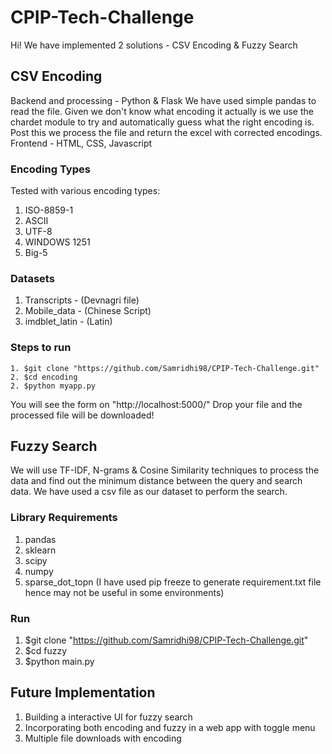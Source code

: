# CPIP-Tech-Challenge
Hi! We have implemented 2 solutions - CSV Encoding & Fuzzy Search

## CSV Encoding
  Backend and processing - Python & Flask
    We have used simple pandas to read the file. Given we don't know what encoding it actually is we use the chardet module to try and automatically guess what the right encoding is. Post this we process the file and return the excel with corrected encodings.
  Frontend - HTML, CSS, Javascript
  
  ### Encoding Types
  Tested with various encoding types:
  1. ISO-8859-1
  2. ASCII
  3. UTF-8
  4. WINDOWS 1251
  5. Big-5
  
  ### Datasets
  1. Transcripts - (Devnagri file)
  2. Mobile_data - (Chinese Script)
  3. imdblet_latin - (Latin)

  ### Steps to run 
    1. $git clone "https://github.com/Samridhi98/CPIP-Tech-Challenge.git"
    2. $cd encoding
    2. $python myapp.py
  
  You will see the form on "http://localhost:5000/"
  Drop your file and the processed file will be downloaded!
  
## Fuzzy Search
  We will use TF-IDF, N-grams & Cosine Similarity techniques to process the data and find out the minimum distance between the query and search data.
  We have used a csv file as our dataset to perform the search.
  
### Library Requirements
  1. pandas
  2. sklearn
  3. scipy
  4. numpy
  5. sparse_dot_topn
  (I have used pip freeze to generate requirement.txt file hence may not be useful in some environments)

### Run
  1. $git clone "https://github.com/Samridhi98/CPIP-Tech-Challenge.git"
  2. $cd fuzzy
  3. $python main.py
  
## Future Implementation
  1. Building a interactive UI for fuzzy search
  2. Incorporating both encoding and fuzzy in a web app with toggle menu
  3. Multiple file downloads with encoding
